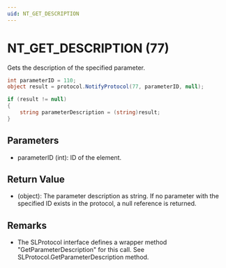 ```yaml
---
uid: NT_GET_DESCRIPTION
---
```


# NT_GET_DESCRIPTION (77)

Gets the description of the specified parameter.

```csharp
int parameterID = 110;
object result = protocol.NotifyProtocol(77, parameterID, null);

if (result != null)
{
    string parameterDescription = (string)result;
}
```

## Parameters

- parameterID (int): ID of the element. 

## Return Value

- (object): The parameter description as string. If no parameter with the specified ID exists in the protocol, a null reference is returned.

## Remarks

- The SLProtocol interface defines a wrapper method "GetParameterDescription" for this call. See SLProtocol.GetParameterDescription method.
